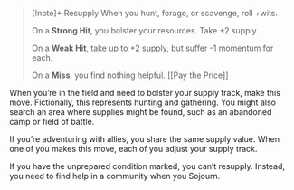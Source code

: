 > [!note]+ Resupply
> When you hunt, forage, or scavenge, roll +wits.
> 
> On a **Strong Hit**, you bolster your resources. Take +2 supply.
> 
> On a **Weak Hit**, take up to +2 supply, but suffer -1 momentum for each.
> 
> On a **Miss**, you find nothing helpful. [[Pay the Price]]

When you’re in the field and need to bolster your supply track, make this move. Fictionally, this represents hunting and gathering. You might also search an area where supplies might be found, such as an abandoned camp or field of battle.

If you’re adventuring with allies, you share the same supply value. When one of you makes this move, each of you adjust your supply track.

If you have the unprepared condition marked, you can’t resupply. Instead, you need to find help in a community when you Sojourn.